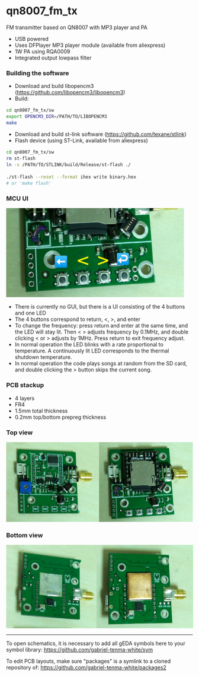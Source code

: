 # qn8007_fm_tx
FM transmitter based on QN8007 with MP3 player and PA

* USB powered
* Uses DFPlayer MP3 player module (available from aliexpress)
* 1W PA using RQA0009
* Integrated output lowpass filter

### Building the software
* Download and build libopencm3 (https://github.com/libopencm3/libopencm3)
* Build:
```bash
cd qn8007_fm_tx/sw
export OPENCM3_DIR=/PATH/TO/LIBOPENCM3
make
```
* Download and build st-link software (https://github.com/texane/stlink)
* Flash device (using ST-Link, available from aliexpress)
```bash
cd qn8007_fm_tx/sw
rm st-flash
ln -s /PATH/TO/STLINK/build/Release/st-flash ./

./st-flash --reset --format ihex write binary.hex
# or 'make flash'
```

### MCU UI
![UI buttons](ui.png)
* There is currently no GUI, but there is a UI consisting of the 4 buttons and one LED
* The 4 buttons correspond to return, <, >, and enter
* To change the frequency: press return and enter at the same time, and the LED will stay lit. Then < > adjusts frequency by 0.1MHz, and double clicking < or > adjusts by 1MHz. Press return to exit frequency adjust.
* In normal operation the LED blinks with a rate proportional to temperature. A continuously lit LED corresponds to the thermal shutdown temperature.
* In normal operation the code plays songs at random from the SD card, and double clicking the > button skips the current song.


### PCB stackup
* 4 layers
* FR4
* 1.5mm total thickness
* 0.2mm top/bottom prepreg thickness

### Top view

![picture](pic_top.jpg)

### Bottom view

![picture](pic_bottom.jpg)

---
To open schematics, it is necessary to add all gEDA symbols here to your symbol library: https://github.com/gabriel-tenma-white/sym

To edit PCB layouts, make sure "packages" is a symlink to a cloned repository of: https://github.com/gabriel-tenma-white/packages2
